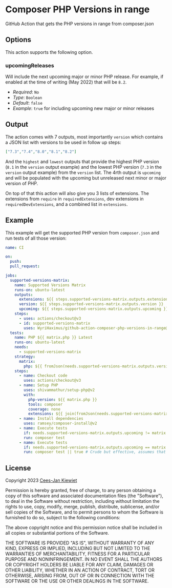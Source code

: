 # Composer PHP Versions in range

GitHub Action that gets the PHP versions in range from composer.json

## Options

This action supports the following option.

### upcomingReleases

Will include the next upcoming major or minor PHP release. For example, if enabled at the time of writing (May 2022) 
that will be `8.2`.

* *Required*: `No`
* *Type*: `Boolean`
* *Default*: `false`
* *Example*: `true` for including upcoming new major or minor releases

## Output

The action comes with 7 outputs, most importantly `version` which contains a JSON list with versions to be used in
follow up steps:

```json
["7.3","7.4","8.0","8.1","8.2"]
```

And the `highest` and `lowest` outputs that provide the highest PHP version (`8.1` in the `version` output example)
and the lowest PHP version (`7.3` in the `version` output example) from the `version` list. The 4rth output is 
`upcoming` and will be populated with the upcoming but unreleased next minor or major version of PHP.

On top of that this action will also give you 3 lists of extensions. The extensions from `require` in 
`requiredExtensions`, dev extensions in `requiredDevExtensions`, and a combined list in `extensions`.

## Example

This example will get the supported PHP version from `composer.json` and run tests of all those version:

```yaml
name: CI

on:
  push:
  pull_request:

jobs:
  supported-versions-matrix:
    name: Supported Versions Matrix
    runs-on: ubuntu-latest
    outputs:
      extensions: ${{ steps.supported-versions-matrix.outputs.extensions }}
      version: ${{ steps.supported-versions-matrix.outputs.version }}
      upcoming: ${{ steps.supported-versions-matrix.outputs.upcoming }}
    steps:
      - uses: actions/checkout@v3
      - id: supported-versions-matrix
        uses: WyriHaximus/github-action-composer-php-versions-in-range@v1
  tests:
    name: PHP ${{ matrix.php }} Latest
    runs-on: ubuntu-latest
    needs:
      - supported-versions-matrix
    strategy:
      matrix:
        php: ${{ fromJson(needs.supported-versions-matrix.outputs.version) }}
    steps:
      - name: Checkout code
        uses: actions/checkout@v3
      - name: Setup PHP
        uses: shivammathur/setup-php@v2
        with:
          php-version: ${{ matrix.php }}
          tools: composer
          coverage: none
          extensions: ${{ join(fromJson(needs.supported-versions-matrix.outputs.extensions), ',') }}
      - name: Install dependencies
        uses: ramsey/composer-install@v2
      - name: Execute tests
        if: needs.supported-versions-matrix.outputs.upcoming != matrix.php
        run: composer test
      - name: Execute tests
        if: needs.supported-versions-matrix.outputs.upcoming == matrix.php
        run: composer test || true # Crude but effective, assumes that anything running in there is checked by hand or sets annotations
```

## License ##

Copyright 2023 [Cees-Jan Kiewiet](http://wyrihaximus.net/)

Permission is hereby granted, free of charge, to any person
obtaining a copy of this software and associated documentation
files (the "Software"), to deal in the Software without
restriction, including without limitation the rights to use,
copy, modify, merge, publish, distribute, sublicense, and/or sell
copies of the Software, and to permit persons to whom the
Software is furnished to do so, subject to the following
conditions:

The above copyright notice and this permission notice shall be
included in all copies or substantial portions of the Software.

THE SOFTWARE IS PROVIDED "AS IS", WITHOUT WARRANTY OF ANY KIND,
EXPRESS OR IMPLIED, INCLUDING BUT NOT LIMITED TO THE WARRANTIES
OF MERCHANTABILITY, FITNESS FOR A PARTICULAR PURPOSE AND
NONINFRINGEMENT. IN NO EVENT SHALL THE AUTHORS OR COPYRIGHT
HOLDERS BE LIABLE FOR ANY CLAIM, DAMAGES OR OTHER LIABILITY,
WHETHER IN AN ACTION OF CONTRACT, TORT OR OTHERWISE, ARISING
FROM, OUT OF OR IN CONNECTION WITH THE SOFTWARE OR THE USE OR
OTHER DEALINGS IN THE SOFTWARE.
